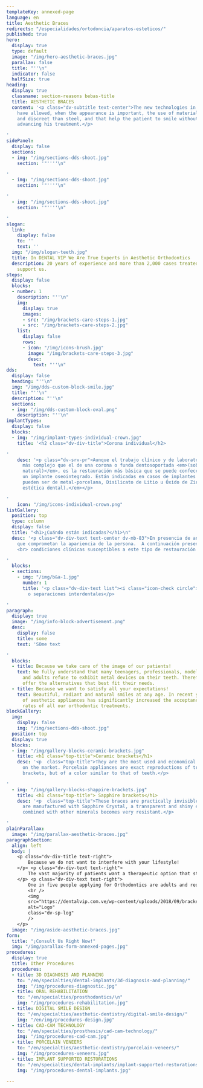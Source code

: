```yaml
---
templateKey: annexed-page
language: en
title: Aesthetic Braces
redirects: "/especialidades/ortodoncia/aparatos-esteticos/"
published: true
hero:
  display: true
  type: default
  image: "/img/hero-aesthetic-braces.jpg"
  parallax: false
  title: "''\n"
  indicator: false
  halfSize: true
heading:
  display: true
  classname: section-reasons bebas-title
  title: AESTHETIC BRACES
  content: '<p class="dv-subtitle text-center">The new technologies in Orthodontics
    have allowed, when the appearance is important, the use of materials more comfortable
    and discreet than steel, and that help the patient to smile without problems while
    advancing his treatment.</p>

'
sidePanel:
  display: false
  sections:
  - img: "/img/sections-dds-shoot.jpg"
    section: '"''''\n"

'
  - img: "/img/sections-dds-shoot.jpg"
    section: '"''''\n"

'
  - img: "/img/sections-dds-shoot.jpg"
    section: '"''''\n"

'
slogan:
  link:
    display: false
    to: ''
    text: ''
  img: "/img/slogan-teeth.jpg"
  title: In DENTAL VIP We Are True Experts in Aesthetic Orthodontics
  description: 20 years of experience and more than 2,000 cases treated successfully
    support us.
steps:
  display: false
  blocks:
  - number: 1
    description: "''\n"
    img:
      display: true
      images:
      - src: "/img/brackets-care-steps-1.jpg"
      - src: "/img/brackets-care-steps-2.jpg"
    list:
      display: false
      rows:
      - icon: "/img/icons-brush.jpg"
        image: "/img/brackets-care-steps-3.jpg"
        desc:
          text: "''\n"
dds:
  display: false
  heading: "''\n"
  img: "/img/dds-custom-block-smile.jpg"
  title: "''\n"
  description: "''\n"
  sections:
  - img: "/img/dds-custom-block-oval.png"
    description: "''\n"
implantTypes:
  display: false
  blocks:
  - img: "/img/implant-types-individual-crown.jpg"
    title: '<h2 class="dv-div-title">Corona individual</h2>

'
    desc: '<p class="dv-srv-pr">Aunque el trabajo clínico y de laboratorio es mucho
      más complejo que el de una corona o funda dentosoportada <em>(sobre un diente
      natural)</em>, es la restauración más básica que se puede confeccionar sobre
      un implante oseointegrado. Están indicadas en casos de implantes unitarios y
      pueden ser de metal-porcelana, Disilicato de Litio u Óxido de Zirconio <em>(alta
      estética dental).</em></p>

'
    icon: "/img/icons-individual-crown.png"
listGallery:
  position: top
  type: column
  display: false
  title: "<h1>¿Cuándo están indicadas?</h1>\n"
  desc: '<p class="dv-div-text text-center dv-mb-83">En presencia de anomalías estéticas
    que comprometan la apariencia de la persona.  A continuación presentamos diversas
    <br> condiciones clínicas susceptibles a este tipo de restauración dental:</p>

'
  blocks:
  - sections:
    - img: "/img/b&a-1.jpg"
      number: 1
      title: '<p class="dv-div-text list"><i class="icon-check circle"></i>Diastemas
        o separaciones interdentales</p>

'
paragraph:
  display: true
  image: "/img/info-block-advertisement.png"
  desc:
    display: false
    title: some
    text: 'SOme text

'
  blocks:
  - title: Because we take care of the image of our patients!
    text: We fully understand that many teenagers, professionals, models, artists
      and adults refuse to exhibit metal devices on their teeth. Therefore, we always
      offer the alternatives that best fit their needs.
  - title: Because we want to satisfy all your expectations!
    text: Beautiful, radiant and natural smiles at any age. In recent years, the use
      of aesthetic appliances has significantly increased the acceptance and satisfaction
      rates of all our orthodontic treatments.
blockGallery:
  img:
    display: false
    img: "/img/sections-dds-shoot.jpg"
  position: top
  display: true
  blocks:
  - img: "/img/gallery-blocks-ceramic-brackets.jpg"
    title: <h1 class="top-title">Ceramic brackets</h1>
    desc: '<p  class="top-title">They are the most used and economical aesthetic brackets
      on the market. Porcelain appliances are exact reproductions of traditional metal
      brackets, but of a color similar to that of teeth.</p>

'
  - img: "/img/gallery-blocks-shappire-brackets.jpg"
    title: <h1 class="top-title"> Sapphire brackets</h1>
    desc: '<p  class="top-title">These braces are practically invisible, since they
      are manufactured with Sapphire Crystal, a transparent and shiny element that
      combined with other minerals becomes very resistant.</p>

'
plainParallax:
  image: "/img/parallax-aesthetic-braces.jpg"
paragraphSection:
  align: left
  body: |
    <p class="dv-div-title text-right">
        Because we do not want to interfere with your lifestyle!
    </p> <p class="dv-div-text text-right">
        The vast majority of patients want a therapeutic option that straightens their teeth quickly and effectively, that offers a neat and beautiful appearance, and that in addition; responds to their particular needs.
    </p> <p class="dv-div-text text-right">
        One in five people applying for Orthodontics are adults and require an effective and truly aesthetic solution. Ceramic and crystalline devices of recognized quality are suitable for almost all types of known malocclusion, work continuously throughout the treatment and never limit work activity, social life or sports practice.<br />
        <br />
        <img
        src="https://dentalvip.com.ve/wp-content/uploads/2018/09/bracketsusa.jpg"
        alt="Logo"
        class="dv-sp-log"
        />
    </p>
  image: "/img/aside-aesthetic-braces.jpg"
form:
  title: "¡Consult Us Right Now!"
  img: "/img/parallax-form-annexed-pages.jpg"
procedures:
  display: true
  title: Other Procedures
  procedures:
  - title: 3D DIAGNOSIS AND PLANNING
    to: "/en/specialties/dental-implants/3d-diagnosis-and-planning/"
    img: "/img/procedures-diagnostic.jpg"
  - title: ORAL REHABILITATION
    to: "/en/specialties/prosthodontics/\n"
    img: "/img/procedures-rehabilitation.jpg"
  - title: DIGITAL SMILE DESIGN
    to: "/en/specialties/aesthetic-dentistry/digital-smile-design/"
    img: "/en/img/procedures-design.jpg"
  - title: CAD-CAM TECHNOLOGY
    to: "/en/specialties/prosthesis/cad-cam-technology/"
    img: "/img/procedures-cad-cam.jpg"
  - title: PORCELAIN VENEERS
    to: "/en/specialties/aesthetic-dentistry/porcelain-veneers/"
    img: "/img/procedures-veneers.jpg"
  - title: IMPLANT SUPPORTED RESTORATIONS
    to: "/en/specialties/dental-implants/implant-supported-restorations/"
    img: "/img/procedures-dental-implants.jpg"

---
```

